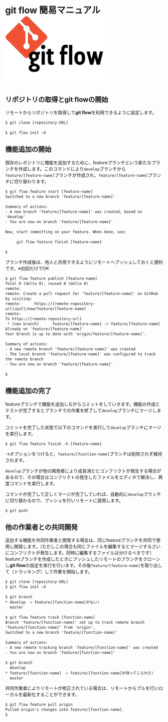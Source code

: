 # git flow 簡易マニュアル  ![](git-flow-logo.png)

## リポジトリの取得とgit flowの開始

リモートからリポジトリを取得して**git flow**を利用できるように設定します。
```
$ git clone [repository-URL]

$ git flow init -d
```


## 機能追加の開始

既存のレポジトリに機能を追加するために、featureブランチという新たなブランチを作成します。このコマンドにより`develop`ブランチから`feature/[feature-name]`ブランチが作成され、`feature/[feature-name]`ブランチに切り替わります。

```
$ git flow feature start [feature-name]
Switched to a new branch 'feature/[feature-name]'

Summary of actions:
- A new branch 'feature/[feature-name]' was created, based on 'develop'
- You are now on branch 'feature/[feature-name]'

Now, start committing on your feature. When done, use:

     git flow feature finish [feature-name]

$ 
```

ブランチ作成後は、他人と共用できるようにリモートへプッシュしておくと便利です。※初回だけでOK

```
$ git flow feature publish [feature-name]
Total 0 (delta 0), reused 0 (delta 0)
remote: 
remote: Create a pull request for 'feature/[feature-name]' on GitHub by visiting:
remote:      https://[remote-repository-url]/pull/new/feature/[feature-name]
remote: 
To https://[remote-repository-url]
 * [new branch]      feature/[feature-name] -> feature/[feature-name]
Already on 'feature/[feature-name]'
Your branch is up to date with 'origin/feature/[feature-name]'.

Summary of actions:
- A new remote branch 'feature/[feature-name]' was created
- The local branch 'feature/[feature-name]' was configured to track the remote branch
- You are now on branch 'feature/[feature-name]'

$ 
```

## 機能追加の完了
featureブランチで機能を追加しながらコミットをしていきます。機能の作成とテストが完了するとブランチでの作業を終了して`develop`ブランチにマージします。

コミットを完了した状態で以下のコマンドを実行して`develop`ブランチにマージを実行します。
```
$ git flow feature finish -k [feature-name]
```
`-k`オプションをつけると、`feature/[function-name]`ブランチは削除されず維持されます。


`develop`ブランチが他の開発者により成長済だとコンフリクトが発生する場合があるので、その場合はコンフリクトの発生したファイルをエディタで解決し、再度コマンドを実行します。

コマンドが完了して正しくマージが完了していれば、自動的に`develop`ブランチに切り替わるので、プッシュを行いリモートに適用します。
```
$ git push
```

## 他の作業者との共同開発
追加する機能を共同作業者と開発する場合は、同じfeatureブランチを共同で使用し開発します。（ただしこの場合も同じファイルを編集するとマージするさいにコンフリクトが発生します。同時に編集するファイルは分けるべきです） featureブランチを作成したときにプッシュしたリモートのブランチをクローンし**git flow**の設定を実行を行います。その後`feature/[feature-name]`を取り出して（トラッキング）して作業を開始します。
```
$ git clone [repository-URL]
$ git flow init -d

$ git branch
* develop  ← feature/[function-name]がない!
  master
  
$ git flow feature track [function-name]
Branch 'feature/[function-name]' set up to track remote branch 'feature/[function-name]' from 'origin'.
Switched to a new branch 'feature/[function-name]'

Summary of actions:
- A new remote tracking branch 'feature/[function-name]' was created
- You are now on branch 'feature/[function-name]'

$ git branch
  develop
* feature/[function-name]  ← feature/[function-name]が持ってこられた!
  master
```

共同作業者によりリモートが修正されている場合は、リモートからプルを行いローカルを最新化することができます。

```
$ git flow feature pull origin
Pulled origin's changes into feature/[function-name].
$ 
```
